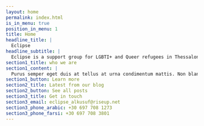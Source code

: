 ```yaml
---
layout: home
permalink: index.html
is_in_menu: true
position_in_menu: 1
title: Home
headline_title: |
  Eclipse
headline_subtitle: |
  Eclipse is a support group for LGBTI+ and Queer refugees in Thessaloniki. We want to create a safe space, where refugees can connect within themselves and to the local LGBTI+ community.
section1_title: who we are
section1_content: |
  Purus semper eget duis at tellus at urna condimentum mattis. Non blandit massa enim nec. Integer enim neque volutpat ac tincidunt vitae semper quis. Accumsan tortor posuere ac ut consequat semper viverra nam. Purus semper eget duis at tellus at urna condimentum mattis. Non blandit massa enim nec. Integer enim neque volutpat ac tincidunt vitae semper quis. Accumsan tortor posuere ac ut consequat semper viverra nam.
section1_button: Learn more
section2_title: Latest from our blog
section2_button: See all posts
section3_title: Get in touch
section3_email: eclipse_alkusuf@riseup.net
section3_phone_arabic: +30 697 708 1273
section3_phone_farsi: +30 697 708 3801
---
```

